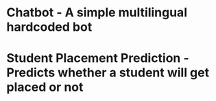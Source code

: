 # Chatbot - A simple multilingual hardcoded bot
# Student Placement Prediction - Predicts whether a student will get placed or not
